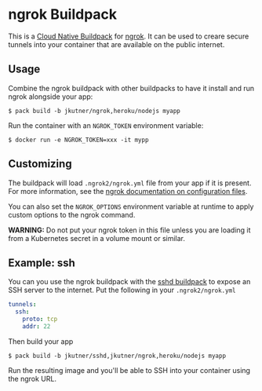 # ngrok Buildpack

This is a [Cloud Native Buildpack](https://buildpacks.io) for [ngrok](https://ngrok.com). It can be used to creare secure tunnels into your container that are available on the public internet.

## Usage

Combine the ngrok buildpack with other buildpacks to have it install and run ngrok alongside your app:

```
$ pack build -b jkutner/ngrok,heroku/nodejs myapp
```

Run the container with an `NGROK_TOKEN` environment variable:

```
$ docker run -e NGROK_TOKEN=xxx -it mypp
```

## Customizing

The buildpack will load `.ngrok2/ngrok.yml` file from your app if it is present. For more information, see the [ngrok documentation on configuration files](https://ngrok.com/docs#config-location).

You can also set the `NGROK_OPTIONS` environment variable at runtime to apply custom options to the ngrok command.

**WARNING:** Do not put your ngrok token in this file unless you are loading it from a Kubernetes secret in a volume mount or similar.

## Example: ssh

You can you use the ngrok buildpack with the [sshd buildpack]() to expose an SSH server to the internet. Put the following in your `.ngrok2/ngrok.yml`

```yaml
tunnels:
  ssh:
    proto: tcp
    addr: 22
```

Then build your app

```
$ pack build -b jkutner/sshd,jkutner/ngrok,heroku/nodejs myapp
```

Run the resulting image and you'll be able to SSH into your container using the ngrok URL.
